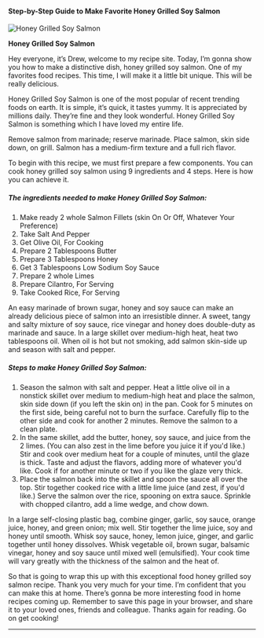             

#### Step-by-Step Guide to Make Favorite Honey Grilled Soy Salmon

![Honey Grilled Soy Salmon](https://img-global.cpcdn.com/recipes/2bb4270ed3a8d399/751x532cq70/honey-grilled-soy-salmon-recipe-main-photo.jpg)

**Honey Grilled Soy Salmon**

Hey everyone, it’s Drew, welcome to my recipe site. Today, I’m gonna show you how to make a distinctive dish, honey grilled soy salmon. One of my favorites food recipes. This time, I will make it a little bit unique. This will be really delicious.

Honey Grilled Soy Salmon is one of the most popular of recent trending foods on earth. It is simple, it’s quick, it tastes yummy. It is appreciated by millions daily. They’re fine and they look wonderful. Honey Grilled Soy Salmon is something which I have loved my entire life.

Remove salmon from marinade; reserve marinade. Place salmon, skin side down, on grill. Salmon has a medium-firm texture and a full rich flavor.

To begin with this recipe, we must first prepare a few components. You can cook honey grilled soy salmon using 9 ingredients and 4 steps. Here is how you can achieve it.

##### The ingredients needed to make Honey Grilled Soy Salmon:

1.  Make ready 2 whole Salmon Fillets (skin On Or Off, Whatever Your Preference)
2.  Take Salt And Pepper
3.  Get Olive Oil, For Cooking
4.  Prepare 2 Tablespoons Butter
5.  Prepare 3 Tablespoons Honey
6.  Get 3 Tablespoons Low Sodium Soy Sauce
7.  Prepare 2 whole Limes
8.  Prepare Cilantro, For Serving
9.  Take Cooked Rice, For Serving

An easy marinade of brown sugar, honey and soy sauce can make an already delicious piece of salmon into an irresistible dinner. A sweet, tangy and salty mixture of soy sauce, rice vinegar and honey does double-duty as marinade and sauce. In a large skillet over medium-high heat, heat two tablespoons oil. When oil is hot but not smoking, add salmon skin-side up and season with salt and pepper.

##### Steps to make Honey Grilled Soy Salmon:

1.  Season the salmon with salt and pepper. Heat a little olive oil in a nonstick skillet over medium to medium-high heat and place the salmon, skin side down (if you left the skin on) in the pan. Cook for 5 minutes on the first side, being careful not to burn the surface. Carefully flip to the other side and cook for another 2 minutes. Remove the salmon to a clean plate.
2.  In the same skillet, add the butter, honey, soy sauce, and juice from the 2 limes. (You can also zest in the lime before you juice it if you'd like.) Stir and cook over medium heat for a couple of minutes, until the glaze is thick. Taste and adjust the flavors, adding more of whatever you'd like. Cook if for another minute or two if you like the glaze very thick.
3.  Place the salmon back into the skillet and spoon the sauce all over the top. Stir together cooked rice with a little lime juice (and zest, if you'd like.) Serve the salmon over the rice, spooning on extra sauce. Sprinkle with chopped cilantro, add a lime wedge, and chow down.

In a large self-closing plastic bag, combine ginger, garlic, soy sauce, orange juice, honey, and green onion; mix well. Stir together the lime juice, soy and honey until smooth. Whisk soy sauce, honey, lemon juice, ginger, and garlic together until honey dissolves. Whisk vegetable oil, brown sugar, balsamic vinegar, honey and soy sauce until mixed well (emulsified). Your cook time will vary greatly with the thickness of the salmon and the heat of.

So that is going to wrap this up with this exceptional food honey grilled soy salmon recipe. Thank you very much for your time. I’m confident that you can make this at home. There’s gonna be more interesting food in home recipes coming up. Remember to save this page in your browser, and share it to your loved ones, friends and colleague. Thanks again for reading. Go on get cooking!

* * *